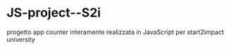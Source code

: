# JS-project--S2i
progetto app counter interamente realizzata in JavaScript per start2impact university
